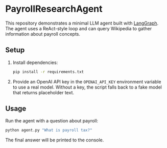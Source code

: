 # PayrollResearchAgent

This repository demonstrates a minimal LLM agent built with [LangGraph](https://github.com/langchain-ai/langgraph).
The agent uses a ReAct-style loop and can query Wikipedia to gather information about payroll concepts.

## Setup
1. Install dependencies:
   ```bash
   pip install -r requirements.txt
   ```
2. Provide an OpenAI API key in the `OPENAI_API_KEY` environment variable to use a real model.
   Without a key, the script falls back to a fake model that returns placeholder text.

## Usage
Run the agent with a question about payroll:

```bash
python agent.py "What is payroll tax?"
```

The final answer will be printed to the console.
